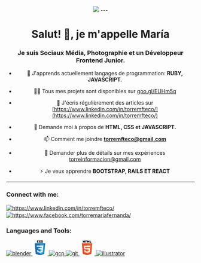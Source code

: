 <div id="header" align="center">
    <img src="https://media.giphy.com/media/bJ4TVNYNUympPgcpem/giphy.gif](https://media.giphy.com/media/7uDtQm2jKdS0VGLg46/giphy.gif)https://media.giphy.com/media/7uDtQm2jKdS0VGLg46/giphy.gif" width="400" />
---
<h1 align="center">Salut! 👋, je m'appelle María</h1>
<h3 align="center">Je suis Sociaux Média, Photographie et un Développeur Frontend Junior.</h3>

- 🌱 J'apprends actuellement langages de programmation: **RUBY, JAVASCRIPT.**

- 👨‍💻 Tous mes projets sont disponibles sur [goo.gl/EUHm5q](goo.gl/EUHm5q)

- 📝 J'écris régulièrement des articles sur [https://www.linkedin.com/in/torremfteco/](https://www.linkedin.com/in/torremfteco/)

- 💬 Demande moi à propos de **HTML, CSS et JAVASCRIPT.**

- 📫 Comment me joindre **torremfteco@gmail.com**

- 📄 Demander plus de détails sur mes expériences [torreinformacion@gmail.com](torreinformacion@gmail.com)

- ⚡ Je veux apprendre **BOOTSTRAP, RAILS ET REACT**
---
<h3 align="left">Connect with me:</h3>
<p align="left">
<a href="https://linkedin.com/in/https://www.linkedin.com/in/torremfteco/" target="blank"><img align="center" src="https://raw.githubusercontent.com/rahuldkjain/github-profile-readme-generator/master/src/images/icons/Social/linked-in-alt.svg" alt="https://www.linkedin.com/in/torremfteco/" height="30" width="40" /></a>
<a href="https://fb.com/https://www.facebook.com/torremariafernanda/" target="blank"><img align="center" src="https://raw.githubusercontent.com/rahuldkjain/github-profile-readme-generator/master/src/images/icons/Social/facebook.svg" alt="https://www.facebook.com/torremariafernanda/" height="30" width="40" /></a>
</p>

<h3 align="left">Languages and Tools:</h3>
<p align="left"> <a href="https://www.blender.org/" target="_blank" rel="noreferrer"> <img src="https://download.blender.org/branding/community/blender_community_badge_white.svg" alt="blender" width="40" height="40"/> </a> <a href="https://www.w3schools.com/css/" target="_blank" rel="noreferrer"> <img src="https://raw.githubusercontent.com/devicons/devicon/master/icons/css3/css3-original-wordmark.svg" alt="css3" width="40" height="40"/> </a> <a href="https://cloud.google.com" target="_blank" rel="noreferrer"> <img src="https://www.vectorlogo.zone/logos/google_cloud/google_cloud-icon.svg" alt="gcp" width="40" height="40"/> </a> <a href="https://git-scm.com/" target="_blank" rel="noreferrer"> <img src="https://www.vectorlogo.zone/logos/git-scm/git-scm-icon.svg" alt="git" width="40" height="40"/> </a> <a href="https://www.w3.org/html/" target="_blank" rel="noreferrer"> <img src="https://raw.githubusercontent.com/devicons/devicon/master/icons/html5/html5-original-wordmark.svg" alt="html5" width="40" height="40"/> </a> <a href="https://www.adobe.com/in/products/illustrator.html" target="_blank" rel="noreferrer"> <img src="https://www.vectorlogo.zone/logos/adobe_illustrator/adobe_illustrator-icon.svg" alt="illustrator" width="40" height="40"/> </a> <a href="https://developer.mozilla.org/en-US/docs/Web/JavaScript" 
